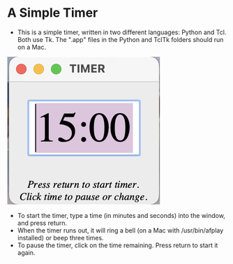 # A Simple Timer 
- This is a simple timer, written in two different languages: Python and Tcl.  Both use Tk.  The ".app" files in the Python and TclTk folders should run on a Mac.

![A screenshot of the Timer app.  There is a big number 15:00 which is highlighted, and explanatory text below it.](docs/screenshot.png)

- To start the timer, type a time (in minutes and seconds) into the window, and press return.
- When the timer runs out, it will ring a bell (on a Mac with /usr/bin/afplay installed) or beep three times.
- To pause the timer, click on the time remaining. Press return to start it again.


